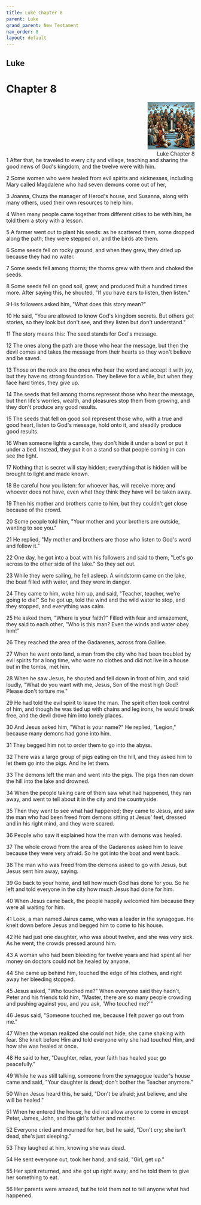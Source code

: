 ```yaml
---
title: Luke Chapter 8
parent: Luke
grand_parent: New Testament
nav_order: 8
layout: default
---
```


## Luke

# Chapter 8

<div style="clear: both; text-align: right;">
    <img src="/assets/Image/Luke/500/8.jpg" alt="Luke Chapter 8" class="chapter-image" style="max-width: 25%; height: auto;"/>
    <figcaption style="font-size: 14px;">Luke Chapter 8</figcaption>
</div>
1 After that, he traveled to every city and village, teaching and sharing the good news of God's kingdom, and the twelve were with him.

2 Some women who were healed from evil spirits and sicknesses, including Mary called Magdalene who had seven demons come out of her,

3 Joanna, Chuza the manager of Herod's house, and Susanna, along with many others, used their own resources to help him.

4 When many people came together from different cities to be with him, he told them a story with a lesson.

5 A farmer went out to plant his seeds: as he scattered them, some dropped along the path; they were stepped on, and the birds ate them.

6 Some seeds fell on rocky ground, and when they grew, they dried up because they had no water.

7 Some seeds fell among thorns; the thorns grew with them and choked the seeds.

8 Some seeds fell on good soil, grew, and produced fruit a hundred times more. After saying this, he shouted, "If you have ears to listen, then listen."

9 His followers asked him, "What does this story mean?"

10 He said, "You are allowed to know God's kingdom secrets. But others get stories, so they look but don't see, and they listen but don't understand."

11 The story means this: The seed stands for God's message.

12 The ones along the path are those who hear the message, but then the devil comes and takes the message from their hearts so they won't believe and be saved.

13 Those on the rock are the ones who hear the word and accept it with joy, but they have no strong foundation. They believe for a while, but when they face hard times, they give up.

14 The seeds that fell among thorns represent those who hear the message, but then life's worries, wealth, and pleasures stop them from growing, and they don't produce any good results.

15 The seeds that fell on good soil represent those who, with a true and good heart, listen to God's message, hold onto it, and steadily produce good results.

16 When someone lights a candle, they don't hide it under a bowl or put it under a bed. Instead, they put it on a stand so that people coming in can see the light.

17 Nothing that is secret will stay hidden; everything that is hidden will be brought to light and made known.

18 Be careful how you listen: for whoever has, will receive more; and whoever does not have, even what they think they have will be taken away.

19 Then his mother and brothers came to him, but they couldn't get close because of the crowd.

20 Some people told him, "Your mother and your brothers are outside, wanting to see you."

21 He replied, "My mother and brothers are those who listen to God's word and follow it."

22 One day, he got into a boat with his followers and said to them, "Let's go across to the other side of the lake." So they set out.

23 While they were sailing, he fell asleep. A windstorm came on the lake, the boat filled with water, and they were in danger.

24 They came to him, woke him up, and said, "Teacher, teacher, we're going to die!" So he got up, told the wind and the wild water to stop, and they stopped, and everything was calm.

25 He asked them, "Where is your faith?" Filled with fear and amazement, they said to each other, "Who is this man? Even the winds and water obey him!"

26 They reached the area of the Gadarenes, across from Galilee.

27 When he went onto land, a man from the city who had been troubled by evil spirits for a long time, who wore no clothes and did not live in a house but in the tombs, met him.

28 When he saw Jesus, he shouted and fell down in front of him, and said loudly, "What do you want with me, Jesus, Son of the most high God? Please don't torture me."

29 He had told the evil spirit to leave the man. The spirit often took control of him, and though he was tied up with chains and leg irons, he would break free, and the devil drove him into lonely places.

30 And Jesus asked him, "What is your name?" He replied, "Legion," because many demons had gone into him.

31 They begged him not to order them to go into the abyss.

32 There was a large group of pigs eating on the hill, and they asked him to let them go into the pigs. And he let them.

33 The demons left the man and went into the pigs. The pigs then ran down the hill into the lake and drowned.

34 When the people taking care of them saw what had happened, they ran away, and went to tell about it in the city and the countryside.

35 Then they went to see what had happened; they came to Jesus, and saw the man who had been freed from demons sitting at Jesus' feet, dressed and in his right mind, and they were scared.

36 People who saw it explained how the man with demons was healed.

37 The whole crowd from the area of the Gadarenes asked him to leave because they were very afraid. So he got into the boat and went back.

38 The man who was freed from the demons asked to go with Jesus, but Jesus sent him away, saying.

39 Go back to your home, and tell how much God has done for you. So he left and told everyone in the city how much Jesus had done for him.

40 When Jesus came back, the people happily welcomed him because they were all waiting for him.

41 Look, a man named Jairus came, who was a leader in the synagogue. He knelt down before Jesus and begged him to come to his house.

42 He had just one daughter, who was about twelve, and she was very sick. As he went, the crowds pressed around him.

43 A woman who had been bleeding for twelve years and had spent all her money on doctors could not be healed by anyone.

44 She came up behind him, touched the edge of his clothes, and right away her bleeding stopped.

45 Jesus asked, "Who touched me?" When everyone said they hadn't, Peter and his friends told him, "Master, there are so many people crowding and pushing against you, and you ask, 'Who touched me?'"

46 Jesus said, "Someone touched me, because I felt power go out from me."

47 When the woman realized she could not hide, she came shaking with fear. She knelt before Him and told everyone why she had touched Him, and how she was healed at once.

48 He said to her, "Daughter, relax, your faith has healed you; go peacefully."

49 While he was still talking, someone from the synagogue leader's house came and said, "Your daughter is dead; don't bother the Teacher anymore."

50 When Jesus heard this, he said, "Don't be afraid; just believe, and she will be healed."

51 When he entered the house, he did not allow anyone to come in except Peter, James, John, and the girl's father and mother.

52 Everyone cried and mourned for her, but he said, "Don't cry; she isn't dead, she's just sleeping."

53 They laughed at him, knowing she was dead.

54 He sent everyone out, took her hand, and said, "Girl, get up."

55 Her spirit returned, and she got up right away; and he told them to give her something to eat.

56 Her parents were amazed, but he told them not to tell anyone what had happened.


